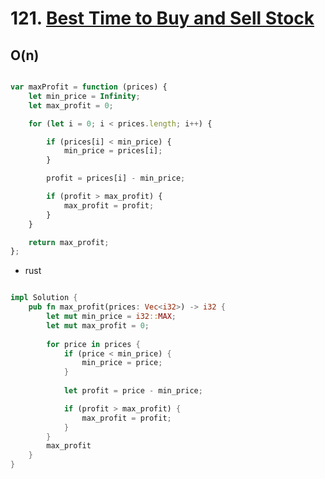 # 121. [Best Time to Buy and Sell Stock](https://leetcode.com/problems/best-time-to-buy-and-sell-stock/description/)

## O(n)

```js

var maxProfit = function (prices) {
    let min_price = Infinity;
    let max_profit = 0;

    for (let i = 0; i < prices.length; i++) {

        if (prices[i] < min_price) {
            min_price = prices[i];
        }

        profit = prices[i] - min_price;

        if (profit > max_profit) {
            max_profit = profit;
        }
    }

    return max_profit;
};

```


- rust 

```rust 

impl Solution {
    pub fn max_profit(prices: Vec<i32>) -> i32 {
        let mut min_price = i32::MAX;
        let mut max_profit = 0;
        
        for price in prices {
            if (price < min_price) {
                min_price = price;
            }
            
            let profit = price - min_price;

            if (profit > max_profit) {
                max_profit = profit;
            }
        }
        max_profit
    }
}

```
